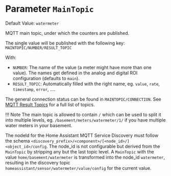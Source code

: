 # Parameter `MainTopic`
Default Value: `watermeter`

MQTT main topic, under which the counters are published.

The single value will be published with the following key: `MAINTOPIC/NUMBER/RESULT_TOPIC`

With:

- `NUMBER`: The name of the value (a meter might have more than one value). 
  The names get defined in the analog and digital ROI configuration (defaults to `main`).
- `RESULT_TOPIC`: Automatically filled with the right name, eg. `value`, `rate`, `timestamp`, `error`, ....

The general connection status can be found in `MAINTOPIC/CONNECTION`. 
See [MQTT Result Topics](../MQTT-API#result) for a full list of topics.

!!! Note
    The main topic is allowed to contain `/` which can be used to split it into multiple levels, eg. `/basement/meters/watermeter/1/` if you have multiple water meters in your basement.

The nodeId for the Home Assistant MQTT Service Discovery must follow the schema `<discovery_prefix>/<component>/[<node_id>/]<object_id>/config`. The node_id is not configurable but derived from the `MainTopic` by stripping any but the last topic level. A `MainTopic` with the value `home/basement/watermeter` is transformed into the node_id `watermeter`, resulting in the discovery topic `homeassistant/sensor/watermeter/value/config` for the current value.
